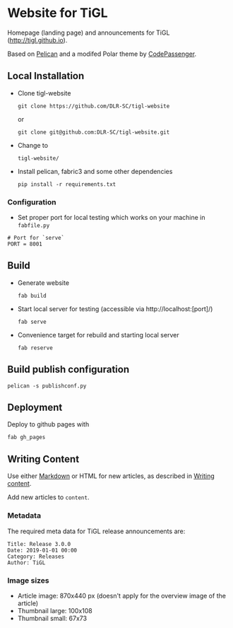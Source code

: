 # Website for TiGL

Homepage (landing page) and announcements for TiGL (http://tigl.github.io).

Based on [Pelican](http://blog.getpelican.com/) and a modifed Polar theme by [CodePassenger](http://www.codepassenger.com/).

## Local Installation

* Clone tigl-website

  ```
  git clone https://github.com/DLR-SC/tigl-website
  ```
  or
  ```
  git clone git@github.com:DLR-SC/tigl-website.git
  ```
* Change to 
  ```
  tigl-website/
  ```

* Install pelican, fabric3 and some other dependencies

  ```
  pip install -r requirements.txt
  ```

### Configuration

 * Set proper port for local testing which works on your machine in `fabfile.py`
  ```
  # Port for `serve`
  PORT = 8001
  ```

## Build 

* Generate website 
  ```
  fab build
  ```

* Start local server for testing (accessible via http://localhost:[port]/)
  ```
  fab serve
  ```

* Convenience target for rebuild and starting local server
  ```
  fab reserve
  ```

## Build publish configuration

```
pelican -s publishconf.py
```

## Deployment

Deploy to github pages with
  ```
  fab gh_pages
  ```

## Writing Content

Use either [Markdown](http://daringfireball.net/projects/markdown/) or HTML for new articles, as described in [Writing content](http://docs.getpelican.com/en/3.6.3/content.html).

Add new articles to `content`.

### Metadata

The required meta data for TiGL release announcements are:
```
Title: Release 3.0.0
Date: 2019-01-01 00:00
Category: Releases
Author: TiGL
```



### Image sizes

 * Article image: 870x440 px (doesn't apply for the overview image of the article)
 * Thumbnail large: 100x108
 * Thumbnail small: 67x73


